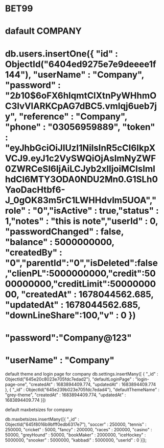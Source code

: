 # BET99

# dafault COMPANY

# db.users.insertOne({ "id" : ObjectId("6404ed9275e7e9deeee1f144"), "userName" : "Company", "password" : "$2b$10$6oFX6hlqmtClXtnPyWHhmOC3lvVlARKCpAG7dBC5.vmlqj6ueb7jy", "reference" : "Company", "phone" : "03056959889", "token" : "eyJhbGciOiJIUzI1NiIsInR5cCI6IkpXVCJ9.eyJ1c2VySWQiOjAsImNyZWF0ZWRCeSI6IjAiLCJyb2xlIjoiMCIsImlhdCI6MTY3ODA0NDU2Mn0.G1SLh0YaoDacHtbf6-J_0gOK83m5rC1LWHHdvlm5UOA","role" : "0","isActive" : true,"status" : 1,"notes" : "this is note","userId" : 0, "passwordChanged" : false, "balance" : 5000000000, "createdBy" : "0","parentId":"0","isDeleted":false,"clienPL":5000000000,"credit":5000000000,"creditLimit":5000000000, "createdAt" : 1678044562.685, "updatedAt" : 1678044562.685, "downLineShare":100,"v" : 0 })

# "password":"Company@123"

# "userName" : "Company"

default theme and login page for company
db.settings.insertMany([
{
"_id" : ObjectId("645e20c8023e705fdc7edad2"),
"defaultLoginPage" : "login-page-one",
"createdAt" : 1683894409.774,
"updatedAt" : 1683894409.774
},
{
"_id" : ObjectId("645e239b023e705fdc7edad4"),
"defaultThemeName" : "grey-theme",
"createdAt" : 1683894409.774,
"updatedAt" : 1683894409.774
}])

default maxbetsizes for company

db.maxbetsizes.insertMany([{
"_id" : ObjectId("645f8016b9bfff0edb6317e7"),
"soccer" : 250000,
"tennis" : 250000,
"cricket" : 5000,
"fancy" : 200000,
"races" : 200000,
"casino" : 50000,
"greyHound" : 50000,
"bookMaker" : 2000000,
"iceHockey" : 5000000,
"snooker" : 5000000,
"kabbadi" : 5000000,
"userId" : 0
}]);
